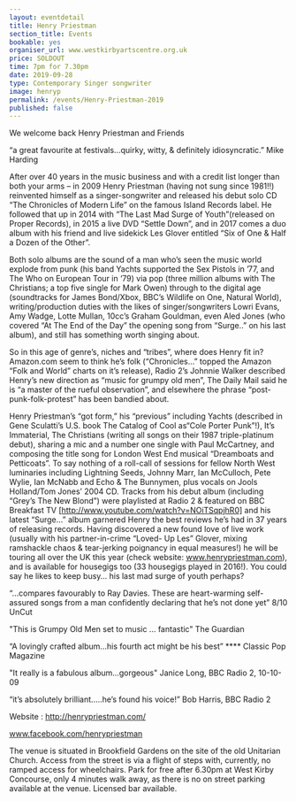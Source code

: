 ```yaml
---
layout: eventdetail
title: Henry Priestman
section_title: Events
bookable: yes
organiser_url: www.westkirbyartscentre.org.uk
price: SOLDOUT
time: 7pm for 7.30pm
date: 2019-09-28
type: Contemporary Singer songwriter
image: henryp
permalink: /events/Henry-Priestman-2019
published: false
---
```

We welcome back Henry Priestman and Friends      

“a great favourite at festivals…quirky, witty, & definitely idiosyncratic.”  Mike Harding

After over 40 years in the music business and with a credit list longer than both your arms – in 2009 Henry Priestman (having not sung since 1981!!) reinvented himself as a singer-songwriter and released his debut solo CD “The Chronicles of  Modern Life” on the famous Island Records label. He followed that up in 2014 with “The Last Mad Surge of Youth”(released on Proper Records), in 2015 a live DVD “Settle Down”, and in 2017 comes a duo album with his friend and live sidekick Les Glover entitled “Six of One & Half a Dozen of the Other”.

Both solo albums are the sound of a man who’s seen the music world explode from punk (his band Yachts supported the Sex Pistols in ’77, and The Who on European Tour in ‘79) via pop (three million albums with The Christians; a top five single for Mark Owen) through to the digital age (soundtracks for James Bond/Xbox, BBC’s Wildlife on One, Natural World), writing/production duties with the likes of singer/songwriters Lowri Evans, Amy Wadge, Lotte Mullan, 10cc’s Graham Gouldman, even Aled Jones (who covered “At The End of the Day” the opening song from “Surge..” on his last album), and still has something worth singing about.

So in this age of genre’s, niches and “tribes”, where does Henry fit in? Amazon.com seem to think he’s folk (“Chronicles...” topped the Amazon “Folk and World” charts on it’s release), Radio 2’s Johnnie Walker described Henry’s new direction as “music for grumpy old men”, The Daily Mail said he is “a master of the rueful observation”, and elsewhere the phrase “post-punk-folk-protest” has been bandied about.

Henry Priestman’s “got form,” his “previous” including Yachts (described in Gene Sculatti’s U.S. book The Catalog of Cool as“Cole Porter Punk”!), It’s Immaterial, The Christians (writing all songs on their 1987 triple-platinum debut), sharing a mic and a number one single with Paul McCartney, and composing the title song for London West End musical “Dreamboats and Petticoats”. To say nothing of a roll-call of sessions for fellow North West luminaries including Lightning Seeds, Johnny Marr, Ian McCulloch, Pete Wylie, Ian McNabb and Echo & The Bunnymen, plus vocals on Jools Holland/Tom Jones’ 2004 CD.
Tracks from his debut album (including “Grey’s The New Blond”) were playlisted at Radio 2 & featured on BBC Breakfast TV [http://www.youtube.com/watch?v=NOiTSqpjhR0]  and his latest “Surge…” album garnered Henry the best reviews he’s had in 37 years of releasing records.
Having discovered a new found love of live work (usually with his partner-in-crime “Loved- Up Les” Glover, mixing ramshackle chaos & tear-jerking poignancy in equal measures!) he will be touring all over the UK this year (check website: www.henrypriestman.com), and is available for housegigs too (33 housegigs played in 2016!). You could say he likes to keep busy… his last mad surge of youth perhaps?


“…compares favourably to Ray Davies. These are heart-warming self-assured songs from a man confidently declaring that he’s not done yet”  8/10 UnCut

"This is Grumpy Old Men set to music ... fantastic" The Guardian

“A lovingly crafted album…his fourth act might be his best” **** Classic Pop Magazine

"It really is a fabulous album...gorgeous" Janice Long, BBC Radio 2, 10-10-09

“it’s absolutely brilliant.....he’s found his voice!” Bob Harris, BBC Radio 2

Website : http://henrypriestman.com/  

www.facebook.com/henrypriestman


The venue is situated in Brookfield Gardens on the site of the old Unitarian Church. Access from the street is via a flight of steps with, currently, no ramped access for wheelchairs. Park for free after 6.30pm at West Kirby Concourse, only 4 minutes walk away, as there is no on street parking available at the venue. Licensed bar available.
